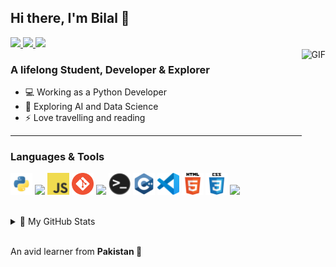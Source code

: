 ## Hi there, I'm  Bilal 👋

<div>

<a href="https://twitter.com/Bilal_Zafarr">
    <img src="https://img.shields.io/badge/Twitter-1DA1F2?style=for-the-badge&logo=twitter&logoColor=white" />
</a>

<a href="https://www.linkedin.com/in/bilal-zafarr/">
    <img src="https://img.shields.io/badge/linkedin-%230077B5.svg?&style=for-the-badge&logo=linkedin&logoColor=white" />
</a>

<a href="mailto:bilalzaafar@gmail.com">
    <img src="https://img.shields.io/badge/-Email-D14836?style=for-the-badge&logo=Gmail&logoColor=white"/>
</a>

</div>

<img align="right" height="150rem" alt="GIF" src="https://media4.giphy.com/media/RbDKaczqWovIugyJmW/200w.webp?cid=ecf05e47yrznhyd4w1cnwbe3hlilpmls3c0mrsymhdzmzp5z&rid=200w.webp" />

### A lifelong Student, Developer & Explorer
- 💻 Working as a Python Developer
- 🤔 Exploring AI and Data Science
- ⚡ Love travelling and reading

<hr>

### Languages & Tools
<code><img height="35rem" src="https://raw.githubusercontent.com/github/explore/80688e429a7d4ef2fca1e82350fe8e3517d3494d/topics/python/python.png"></code>
<code><img height="35rem" src="https://cdn4.iconfinder.com/data/icons/logos-3/600/React.js_logo-512.png" /></code>
<code><img height="35rem" src="https://raw.githubusercontent.com/github/explore/80688e429a7d4ef2fca1e82350fe8e3517d3494d/topics/javascript/javascript.png"></code>
<code><img height="35rem" src="https://raw.githubusercontent.com/Himanshu40/Himanshu40/master/img/git.png"></code>
<code><img height="35rem" src="https://github.githubassets.com/images/modules/logos_page/GitHub-Mark.png" /></code>
<code><img height="35rem" src="https://raw.githubusercontent.com/github/explore/80688e429a7d4ef2fca1e82350fe8e3517d3494d/topics/terminal/terminal.png"></code>
<code><img height="35rem" src="https://raw.githubusercontent.com/github/explore/80688e429a7d4ef2fca1e82350fe8e3517d3494d/topics/cpp/cpp.png"></code>
<code><img alt="Visual Studio Code" height="35rem" src="https://raw.githubusercontent.com/github/explore/80688e429a7d4ef2fca1e82350fe8e3517d3494d/topics/visual-studio-code/visual-studio-code.png" /></code>
<code><img alt="HTML5" height="35rem" src="https://raw.githubusercontent.com/github/explore/80688e429a7d4ef2fca1e82350fe8e3517d3494d/topics/html/html.png" /></code>
<code><img alt="CSS3" height="35rem" src="https://raw.githubusercontent.com/github/explore/80688e429a7d4ef2fca1e82350fe8e3517d3494d/topics/css/css.png" /></code>
<code><img height="35rem" src="https://img.icons8.com/color/2x/bootstrap.png" /></code>

<br>

<details>
<summary>📝 My GitHub Stats</summary>
<br>

[![Bilal's github stats](https://github-readme-stats.vercel.app/api?username=bilal-zafarr&theme=gotham)](https://github.com/bilal-zafarr/github-readme-stats)
![Bilal's Languages Stats](https://github-readme-stats.vercel.app/api/top-langs/?username=bilal-zafarr&theme=gotham&hide_langs_below=1&layout=compact)

</details>
<br>

An avid learner from <b>Pakistan<b> 💚


[twitter]: https://twitter.com/Bilal_Zafarr
[linkedin]: https://www.linkedin.com/in/bilal-zafarr/
